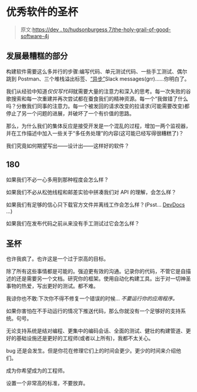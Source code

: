 # 优秀软件的圣杯

> 原文:[https://dev . to/hudsonburgess 7/the-holy-grail-of-good-software-4j](https://dev.to/hudsonburgess7/the-holy-grail-of-good-software-4j)

## 发展最糟糕的部分

构建软件需要这么多并行的步骤:编写代码、单元测试代码、一些手工测试、偶尔跳到 Postman、三个堆栈溢出标签、[“异步”](https://ux.useronboard.com/slack-i-m-breaking-up-with-you-54600ace03ea)Slack messages(grr)……你明白了。

我们从经验中知道*仅仅写代码*就需要大量的注意力和深入的思考。每一次失败的谷歌搜索和每一次重建并再次尝试都在蚕食我们的精神资源。每一个“我做错了什么吗？分散我们同事的注意力。每一个被发回的请求改变的拉请求(可能需要改变)都停止了另一个问题的进展，并破坏了一个有价值的思路。

那么，为什么我们的集体反应是接受开发是一个混乱的过程，增加一两个监视器，并在工作描述中加入一些关于“多任务处理”的内容(这可能已经写得很糟糕了)？

我们究竟如何期望写出——设计出——这样好的软件？

## 180

如果我们不必一心多用到那种程度会怎么样？

如果我们不必从松弛线程和邮差实验中拼凑我们对 API 的理解，会怎么样？

如果我们有足够的信心只下载官方文件并离线工作会怎么样？(Psst… [DevDocs](http://devdocs.io/) …)

如果我们在发布代码之前从来没有手工测试过它会怎么样？

## 圣杯

也许我疯了。也许这是一个过于崇高的目标。

除了所有这些事情都是可能的。强迫更有效的沟通。记录你的代码，不管它是自描述的还是需要另一个文档。研究你的框架。使用自动化构建工具。出于对一切神圣事物的热爱，写出更好的测试。都不难。

我谅你也不敢:下次你不得不修复一个错误的时候… *不要运行你的应用程序。*

如果你害怕在不手动运行的情况下推送代码，那么你就没有一个足够好的支持系统。句号。

无论支持系统是结对编程、更集中的编码会话、全面的测试、健壮的构建管道、更好的基础设施还是更好的工程师(或者以上所有)，我都不太关心。

bug 还是会发生。但是你花在修理它们上的时间会更少。更少的时间来介绍他们。

成为你希望成为的工程师。

设置一个非常高的标准，不要放弃。